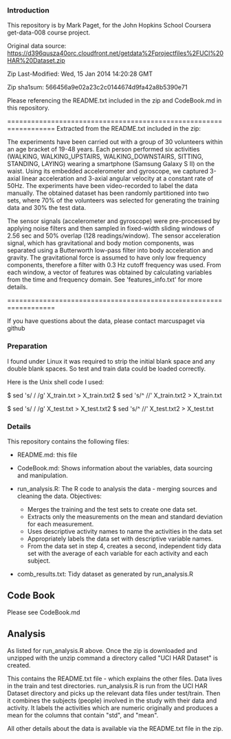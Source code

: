 ### Introduction

This repository is by Mark Paget, for the John Hopkins School Coursera get-data-008 course project.

Original data source: https://d396qusza40orc.cloudfront.net/getdata%2Fprojectfiles%2FUCI%20HAR%20Dataset.zip

Zip Last-Modified: Wed, 15 Jan 2014 14:20:28 GMT

Zip sha1sum: 566456a9e02a23c2c0144674d9fa42a8b5390e71

Please referencing the README.txt included in the zip and CodeBook.md in this repository.


==================================================================
Extracted from the README.txt included in the zip:

The experiments have been carried out with a group of 30 volunteers within an age bracket of 19-48 years. Each person performed six activities (WALKING, WALKING_UPSTAIRS, WALKING_DOWNSTAIRS, SITTING, STANDING, LAYING) wearing a smartphone (Samsung Galaxy S II) on the waist. Using its embedded accelerometer and gyroscope, we captured 3-axial linear acceleration and 3-axial angular velocity at a constant rate of 50Hz. The experiments have been video-recorded to label the data manually. The obtained dataset has been randomly partitioned into two sets, where 70% of the volunteers was selected for generating the training data and 30% the test data.

The sensor signals (accelerometer and gyroscope) were pre-processed by applying noise filters and then sampled in fixed-width sliding windows of 2.56 sec and 50% overlap (128 readings/window). The sensor acceleration signal, which has gravitational and body motion components, was separated using a Butterworth low-pass filter into body acceleration and gravity. The gravitational force is assumed to have only low frequency components, therefore a filter with 0.3 Hz cutoff frequency was used. From each window, a vector of features was obtained by calculating variables from the time and frequency domain. See 'features_info.txt' for more details.

==================================================================

If you have questions about the data, please contact marcuspaget via github

### Preparation

I found under Linux it was required to strip the initial blank space and any double blank spaces. So test and train data could be loaded correctly.

Here is the Unix shell code I used:

$ sed 's/  / /g' X_train.txt > X_train.txt2
$ sed 's/^ //' X_train.txt2 > X_train.txt

$ sed 's/  / /g' X_test.txt > X_test.txt2
$ sed 's/^ //' X_test.txt2 > X_test.txt

### Details


This repository contains the following files:

- README.md: this file

- CodeBook.md: Shows information about the variables, data sourcing and manipulation.

- run_analysis.R: The R code to analysis the data - merging sources and cleaning the data. Objectives:

	* Merges the training and the test sets to create one data set.
	* Extracts only the measurements on the mean and standard deviation for each measurement. 
	* Uses descriptive activity names to name the activities in the data set
	* Appropriately labels the data set with descriptive variable names. 
	* From the data set in step 4, creates a second, independent tidy data set with the average of each variable for each activity and each subject.


- comb_results.txt: Tidy dataset as generated by run_analysis.R

## Code Book

Please see CodeBook.md

## Analysis

As listed for run_analysis.R above. Once the zip is downloaded and unzipped with the unzip command a directory called "UCI HAR Dataset" is created.

This contains the README.txt file - which explains the other files. Data lives in the train and test directories. run_analysis.R is run from the UCI HAR Dataset directory and picks up the relevant data files under test/train. Then it combines the subjects (people) involved in the study with their data and activity. It labels the activities which are numeric originally and produces a mean for the columns that contain "std", and "mean".

All other details about the data is available via the README.txt file in the zip.
